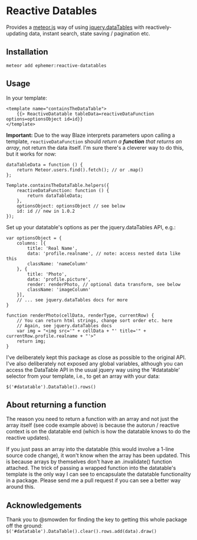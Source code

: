# Reactive Datables

Provides a [meteor.js](http://www.meteor.com) way of using [jquery.dataTables](http://datatables.net/) with reactively-updating data, instant search, state saving / pagination etc.


## Installation

`meteor add ephemer:reactive-datatables`

## Usage

In your template:

    <template name="containsTheDataTable">
        {{> ReactiveDatatable tableData=reactiveDataFunction options=optionsObject id=id}}
    </template>

**Important:** Due to the way Blaze interprets parameters upon calling a template, `reactiveDataFunction` should *return a __function__ that returns an array*, not return the data itself. I'm sure there's a cleverer way to do this, but it works for now:

    dataTableData = function () {
        return Meteor.users.find().fetch(); // or .map()
    };
    
    Template.containsTheDataTable.helpers({
        reactiveDataFunction: function () {
            return dataTableData;
        },
        optionsObject: optionsObject // see below
        id: id // new in 1.0.2
    });


Set up your datatable's options as per the jquery.dataTables API, e.g.:

    var optionsObject = {
        columns: [{
            title: 'Real Name',
            data: 'profile.realname', // note: access nested data like this
            className: 'nameColumn'
        }, {
            title: 'Photo',
            data: 'profile.picture',
            render: renderPhoto, // optional data transform, see below
            className: 'imageColumn'
        }],
        // ... see jquery.dataTables docs for more
    }
    
    function renderPhoto(cellData, renderType, currentRow) {
        // You can return html strings, change sort order etc. here
        // Again, see jquery.dataTables docs
        var img = "<img src='" + cellData + "' title='" + currentRow.profile.realname + "'>"
        return img;
    }


I've deliberately kept this package as close as possible to the original API. I've also deliberately not exposed any global variables, although you can access the DataTable API in the usual jquery way using the '#datatable' selector from your template, i.e., to get an array with your data:

`$('#datatable').DataTable().rows()`



## About returning a function

The reason you need to return a function with an array and not just the array itself (see code example above) is because the autorun / reactive context is on the datatable end (which is how the datatable knows to do the reactive updates).

If you just pass an array into the datatable (this would involve a 1-line source code change), it won't know when the array has been updated. This is because arrays by themselves don't have an .invalidate() function attached. The trick of passing a wrapped function into the datatable's template is the only way I can see to encapsulate the datatable functionality in a package. Please send me a pull request if you can see a better way around this.


## Acknowledgements

Thank you to @smowden for finding the key to getting this whole package off the ground: `$('#datatable').DataTable().clear().rows.add(data).draw()`
